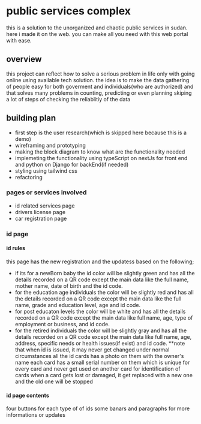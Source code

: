 # public services complex
this is a solution to the unorganized and chaotic public services in sudan.
here i made it on the web.
you can make all you need with this web portal with ease.
## overview
this project can reflect how to solve a serious problem in life only with going online using available tech solution.
the idea is to make the data gathering of people easy for both goverment and individuals(who are authorized) and that solves many problems in counting, predicting or even planning skiping a lot of steps of checking the reliablitiy of the data

## building plan
- first step is the user research(which is skipped here because this is a demo)
- wireframing and prototyping
- making the block diagram to know what are the functionality needed
- implemeting the functionality using typeScript on nextJs for front end and python on Django for backEnd(if needed)
- styling using tailwind css
- refactoring
### pages or services involved
- id related services page
- drivers license page
- car registration page

### id page
#### id rules
this page has the new registration and the updatess based on the following;
- if its for a newBorn baby the id color will be slightly green and has all the details recorded on a QR code except the main data like the full name, mother name, date of birth and the id code.
- for the education age individuals the color will be slightly red and has all the details recorded on a QR code except the main data like the full name, grade and education level, age and id code.
- for post educaton levels the color will be white and has all the details recorded on a QR code except the main data like full name, age, type of employment or business, and id code.
- for the retired individuals the color will be slightly gray and has all the details recorded on a QR code except the main data like full name, age, address, specific needs or health issues(if exist) and id code.
**note that when id is issued, it may never get changed under normal circumstances
all the id cards has a photo on them with the owner's name
each card has a small serial number on them which is unique for every card and never get used on another card for identification of cards
when a card gets lost or damaged, it get replaced with a new one and the old one will be stopped

#### id page contents
four buttons for each type of of ids
some banars and paragraphs for more informations or updates